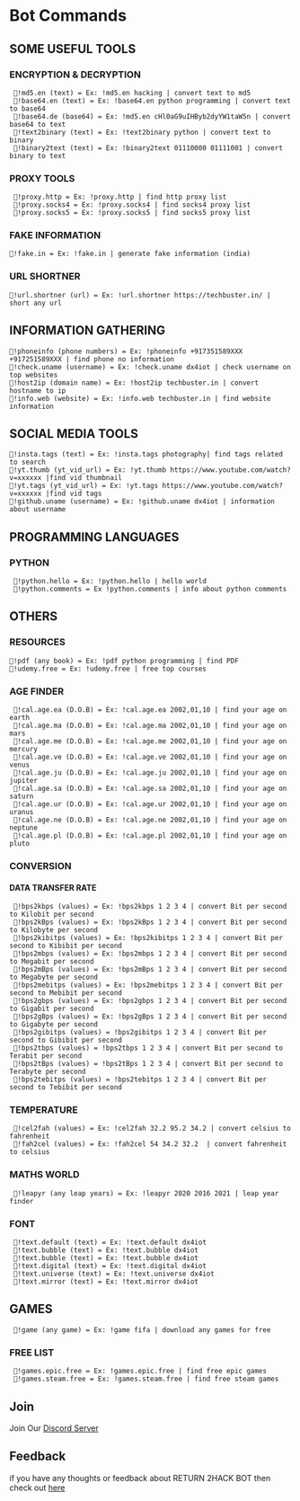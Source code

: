 # Bot Commands

## SOME USEFUL TOOLS
### ENCRYPTION & DECRYPTION
     🚀!md5.en (text) = Ex: !md5.en hacking | convert text to md5
     🚀!base64.en (text) = Ex: !base64.en python programming | convert text to base64
     🚀!base64.de (base64) = Ex: !md5.en cHl0aG9uIHByb2dyYW1taW5n | convert base64 to text
     🚀!text2binary (text) = Ex: !text2binary python | convert text to binary
     🚀!binary2text (text) = Ex: !binary2text 01110000 01111001 | convert binary to text

### PROXY TOOLS
     🚀!proxy.http = Ex: !proxy.http | find http proxy list 
     🚀!proxy.socks4 = Ex: !proxy.socks4 | find socks4 proxy list
     🚀!proxy.socks5 = Ex: !proxy.socks5 | find socks5 proxy list
 
### FAKE INFORMATION
    🚀!fake.in = Ex: !fake.in | generate fake information (india)
        
### URL SHORTNER
    🚀!url.shortner (url) = Ex: !url.shortner https://techbuster.in/ | short any url

## INFORMATION GATHERING 
    🚀!phoneinfo (phone numbers) = Ex: !phoneinfo +917351589XXX +917251589XXX | find phone no information
    🚀!check.uname (username) = Ex: !check.uname dx4iot | check username on top websites
    🚀!host2ip (domain name) = Ex: !host2ip techbuster.in | convert hostname to ip
    🚀!info.web (website) = Ex: !info.web techbuster.in | find website information
    
## SOCIAL MEDIA TOOLS
    🚀!insta.tags (text) = Ex: !insta.tags photography| find tags related to search
    🚀!yt.thumb (yt_vid_url) = Ex: !yt.thumb https://www.youtube.com/watch?v=xxxxxx |find vid thumbnail
    🚀!yt.tags (yt_vid_url) = Ex: !yt.tags https://www.youtube.com/watch?v=xxxxxx |find vid tags
    🚀!github.uname (username) = Ex: !github.uname dx4iot | information about username


## PROGRAMMING LANGUAGES
### PYTHON
     🚀!python.hello = Ex: !python.hello | hello world
     🚀!python.comments = Ex !python.comments | info about python comments
     
    

## OTHERS
### RESOURCES
    🚀!pdf (any book) = Ex: !pdf python programming | find PDF 
    🚀!udemy.free = Ex: !udemy.free | free top courses

### AGE FINDER
     🚀!cal.age.ea (D.O.B) = Ex: !cal.age.ea 2002,01,10 | find your age on earth
     🚀!cal.age.ma (D.O.B) = Ex: !cal.age.ma 2002,01,10 | find your age on mars
     🚀!cal.age.me (D.O.B) = Ex: !cal.age.me 2002,01,10 | find your age on mercury
     🚀!cal.age.ve (D.O.B) = Ex: !cal.age.ve 2002,01,10 | find your age on venus
     🚀!cal.age.ju (D.O.B) = Ex: !cal.age.ju 2002,01,10 | find your age on jupiter
     🚀!cal.age.sa (D.O.B) = Ex: !cal.age.sa 2002,01,10 | find your age on saturn
     🚀!cal.age.ur (D.O.B) = Ex: !cal.age.ur 2002,01,10 | find your age on uranus
     🚀!cal.age.ne (D.O.B) = Ex: !cal.age.ne 2002,01,10 | find your age on neptune
     🚀!cal.age.pl (D.O.B) = Ex: !cal.age.pl 2002,01,10 | find your age on pluto

### CONVERSION
#### DATA TRANSFER RATE
     🚀!bps2kbps (values) = Ex: !bps2kbps 1 2 3 4 | convert Bit per second to Kilobit per second
     🚀!bps2kBps (values) = Ex: !bps2kBps 1 2 3 4 | convert Bit per second to Kilobyte per second
     🚀!bps2kibitps (values) = Ex: !bps2kibitps 1 2 3 4 | convert Bit per second to Kibibit per second
     🚀!bps2mbps (values) = Ex: !bps2mbps 1 2 3 4 | convert Bit per second to Megabit per second
     🚀!bps2mBps (values) = Ex: !bps2mBps 1 2 3 4 | convert Bit per second to Megabyte per second
     🚀!bps2mebitps (values) = Ex: !bps2mebitps 1 2 3 4 | convert Bit per second to Mebibit per second
     🚀!bps2gbps (values) = Ex: !bps2gbps 1 2 3 4 | convert Bit per second to Gigabit per second
     🚀!bps2gBps (values) = Ex: !bps2gBps 1 2 3 4 | convert Bit per second to Gigabyte per second
     🚀!bps2gibitps (values) = !bps2gibitps 1 2 3 4 | convert Bit per second to Gibibit per second
     🚀!bps2tbps (values) = !bps2tbps 1 2 3 4 | convert Bit per second to Terabit per second
     🚀!bps2tBps (values) = !bps2tBps 1 2 3 4 | convert Bit per second to Terabyte per second
     🚀!bps2tebitps (values) = !bps2tebitps 1 2 3 4 | convert Bit per second to Tebibit per second
     
### TEMPERATURE
     🚀!cel2fah (values) = Ex: !cel2fah 32.2 95.2 34.2 | convert celsius to fahrenheit
     🚀!fah2cel (values) = Ex: !fah2cel 54 34.2 32.2  | convert fahrenheit to celsius 
     
### MATHS WORLD
     🚀!leapyr (any leap years) = Ex: !leapyr 2020 2016 2021 | leap year finder 

### FONT
     🚀!text.default (text) = Ex: !text.default dx4iot
     🚀!text.bubble (text) = Ex: !text.bubble dx4iot
     🚀!text.bubble (text) = Ex: !text.bubble dx4iot
     🚀!text.digital (text) = Ex: !text.digital dx4iot
     🚀!text.universe (text) = Ex: !text.universe dx4iot
     🚀!text.mirror (text) = Ex: !text.mirror dx4iot
     
## GAMES
     🚀!game (any game) = Ex: !game fifa | download any games for free
     
### FREE LIST
     🚀!games.epic.free = Ex: !games.epic.free | find free epic games
     🚀!games.steam.free = Ex: !games.steam.free | find free steam games

## Join
Join Our [Discord Server](https://discord.gg/RdMngVN)

## Feedback
if you have any thoughts or feedback about RETURN 2HACK  BOT then check out [here](https://forms.gle/uhucQ4hwsgYfPWEK8)

